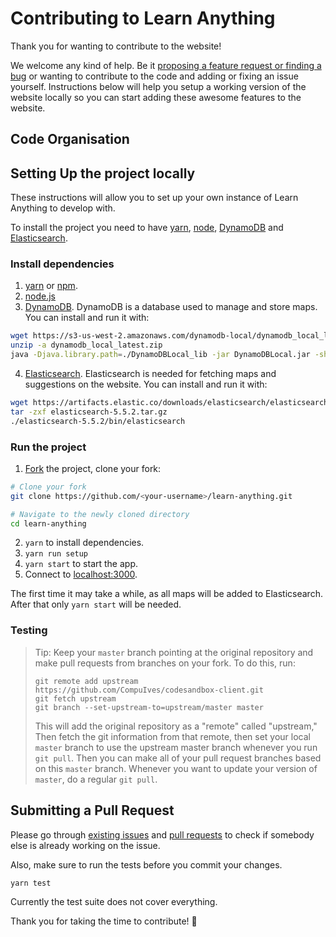 # Contributing to Learn Anything
Thank you for wanting to contribute to the website!

We welcome any kind of help. Be it [proposing a feature request or finding a bug](../../issues/) or wanting to contribute to the code and adding or fixing an issue yourself. Instructions below will help you setup a working version of the website locally so you can start adding these awesome features to the website.

## Code Organisation

## Setting Up the project locally
These instructions will allow you to set up your own instance of Learn Anything
to develop with.

To install the project you need to have [yarn](https://github.com/yarnpkg/yarn), [node](https://github.com/nodejs/node), [DynamoDB]() and [Elasticsearch]().

### Install dependencies
1. [yarn](https://github.com/yarnpkg/yarn) or [npm](https://github.com/npm/npm).
2. [node.js](https://github.com/nodejs/node)
3. [DynamoDB](https://aws.amazon.com/dynamodb/). DynamoDB is a database used to manage and store maps. You can install and run it with:

```Bash
wget https://s3-us-west-2.amazonaws.com/dynamodb-local/dynamodb_local_latest.zip
unzip -a dynamodb_local_latest.zip
java -Djava.library.path=./DynamoDBLocal_lib -jar DynamoDBLocal.jar -sharedDb
```

4. [Elasticsearch](https://www.elastic.co). Elasticsearch is needed for fetching maps and suggestions on the website. You can install and run it with:

```Bash
wget https://artifacts.elastic.co/downloads/elasticsearch/elasticsearch-5.5.2.tar.gz
tar -zxf elasticsearch-5.5.2.tar.gz
./elasticsearch-5.5.2/bin/elasticsearch
```

### Run the project
1. [Fork](https://help.github.com/articles/fork-a-repo/) the project, clone your fork:

```Bash
# Clone your fork
git clone https://github.com/<your-username>/learn-anything.git

# Navigate to the newly cloned directory
cd learn-anything
```

2. `yarn` to install dependencies.
3. `yarn run setup`
3. `yarn start` to start the app.
4. Connect to [localhost:3000](http://localhost:3000).

The first time it may take a while, as all maps will be added to Elasticsearch.
After that only `yarn start` will be needed.

### Testing

> Tip: Keep your `master` branch pointing at the original repository and make
> pull requests from branches on your fork. To do this, run:
>
> ```
> git remote add upstream https://github.com/CompuIves/codesandbox-client.git
> git fetch upstream
> git branch --set-upstream-to=upstream/master master
> ```
>
> This will add the original repository as a "remote" called "upstream,"
> Then fetch the git information from that remote, then set your local `master`
> branch to use the upstream master branch whenever you run `git pull`.
> Then you can make all of your pull request branches based on this `master`
> branch. Whenever you want to update your version of `master`, do a regular
> `git pull`.

## Submitting a Pull Request
Please go through [existing issues](https://github.com/learn-anything/learn-anything/issues) and [pull requests](https://github.com/learn-anything/learn-anything/pulls) to check if somebody else is already working on the issue.

Also, make sure to run the tests before you commit your changes.

```
yarn test
```

Currently the test suite does not cover everything.

Thank you for taking the time to contribute! 💜